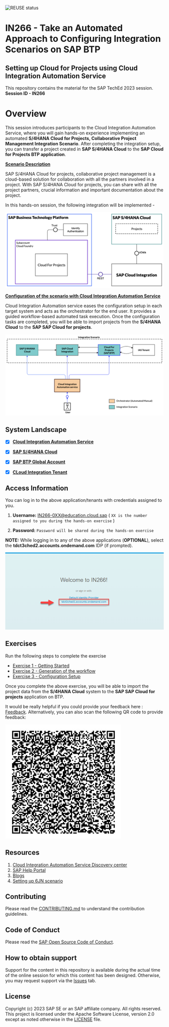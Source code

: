 ![REUSE status](https://api.reuse.software/info/github.com/SAP-samples/teched2023-IN266)

# IN266 - Take an Automated Approach to Configuring Integration Scenarios on SAP BTP

## Setting up Cloud for Projects using Cloud Integration Automation Service

This repository contains the material for the SAP TechEd 2023 session. 
__Session ID - IN266__

# Overview

This session introduces participants to the Cloud Integration Automation Service, where you will gain hands-on experience implementing an automated **S/4HANA Cloud for Projects, Collaborative Project Management Integration Scenario**. After completing the integration setup, you can transfer a project created in **SAP S/4HANA Cloud** to the **SAP Cloud for Projects BTP application**. 


**<ins>Scenario Description</ins>**

SAP S/4HANA Cloud for projects, collaborative project management is a cloud-based solution for collaboration with all the partners involved in a project. With SAP S/4HANA Cloud for projects, you can share with all the project partners, crucial information and important documentation about the project.

In this hands-on session, the following integration will be implemented - 

![overview](/exercises/ex1/images/6jn.png)

**<ins>Configuration of the scenario with Cloud Integration Automation Service</ins>**

Cloud Integration Automation service eases the configuration setup in each target system and acts as the orchestrator for the end user. It provides a guided workflow-based automated task execution. Once the configuration tasks are completed, you will be able to import projects from the **S/4HANA Cloud** to the **SAP SAP Cloud for projects**.

![cias_overview](/exercises/ex1/images/6jnoverview_cias.png)

## System Landscape

- [x] [__Cloud Integration Automation Service__](https://cias-teched-b7x9jgv5.cias-preprod.cfapps.eu10.hana.ondemand.com)

- [x] [__SAP S/4HANA Cloud__](https://my407161.s4hana.cloud.sap/ui)

- [x] [__SAP BTP Global Account__](https://emea.cockpit.btp.cloud.sap/cockpit?idp=tdct3ched2.accounts.ondemand.com#/globalaccount/afd3e49e-9bd3-41b8-ba49-ea7679f9e677/subaccount/576991fa-34c8-48a9-a661-6c278d2ed1db/subaccountoverview%20)

- [x] [__CLoud Integration Tenant__](https://in266-gkd289xc.integrationsuite.cfapps.eu10-002.hana.ondemand.com/)

## Access Information

You can log in to the above application/tenants with credentials assigned to you. 

1. __Username:__ IN266-0XX@education.cloud.sap ( `XX is the number assigned to you during the hands-on exercise` )

2. __Password:__ `Password will be shared during the hands-on exercise` 

**NOTE:** While logging in to any of the above applications (**OPTIONAL**), select the **tdct3ched2.accounts.ondemand.com** IDP (if prompted).

![Teched IDP](/exercises/ex0/images/idp.png)

## Exercises

Run the following steps to complete the exercise

- [Exercise 1 - Getting Started](exercises/ex0/README.md)
- [Exercise 2 - Generation of the workflow](exercises/ex2/README.md)
- [Exercise 3 - Configuration Setup](exercises/ex3/README.md)

Once you complete the above exercise, you will be able to import the project data from the **S/4HANA Cloud** system to the **SAP SAP Cloud for projects** application on BTP.

It would be really helpful if you could provide your feedback here : [Feedback](https://url.sap/bo4esn). Alternatively, you can also scan the following QR code to provide feedback: 

![qr code](/exercises/ex0/images/qr_code.png)


## Resources
1. [Cloud Integration Automation Service Discovery center](https://discovery-center.cloud.sap/serviceCatalog/cloud-integration-automation?region=all&service_plan=standard&commercialModel=cloud)
2. [SAP Help Portal](https://help.sap.com/docs/cloud-integration-automation/user-guide/overview?locale=en-US)
3. [Blogs](https://blogs.sap.com/2018/05/28/cloud-integration-automation-service-what-is-it/)
4. [Setting up 6JN scenario](https://support.sap.com/content/dam/SAAP/Sol_Pack/S4C/Library/Setup/6JN_Set-Up_EN_XX.pdf)

## Contributing
Please read the [CONTRIBUTING.md](./CONTRIBUTING.md) to understand the contribution guidelines.

## Code of Conduct
Please read the [SAP Open Source Code of Conduct](https://github.com/SAP-samples/.github/blob/main/CODE_OF_CONDUCT.md).

## How to obtain support

Support for the content in this repository is available during the actual time of the online session for which this content has been designed. Otherwise, you may request support via the [Issues](../../issues) tab.

## License
Copyright (c) 2023 SAP SE or an SAP affiliate company. All rights reserved. This project is licensed under the Apache Software License, version 2.0 except as noted otherwise in the [LICENSE](LICENSES/Apache-2.0.txt) file.
